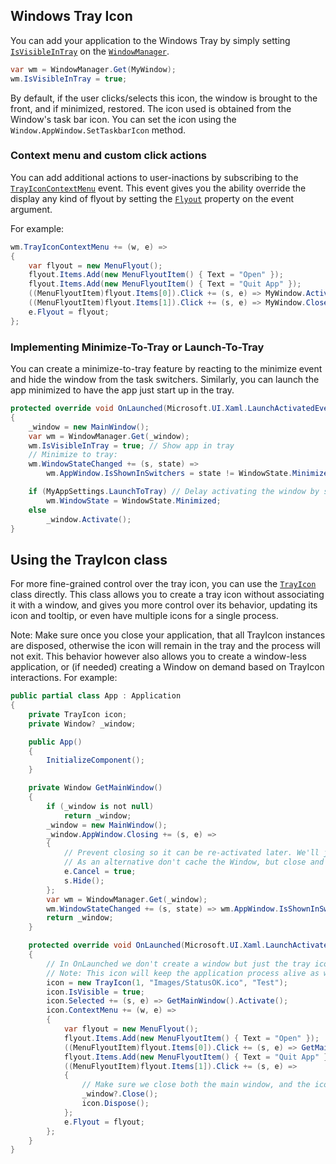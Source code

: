 ## Windows Tray Icon

You can add your application to the Windows Tray by simply setting [`IsVisibleInTray`](https://dotmorten.github.io/WinUIEx/api/WinUIEx.WindowManager.IsVisibleInTray.html) on the [`WindowManager`](https://dotmorten.github.io/WinUIEx/api/WinUIEx.WindowManager.html).

```cs
var wm = WindowManager.Get(MyWindow);
wm.IsVisibleInTray = true;                        
```

By default, if the user clicks/selects this icon, the window is brought to the front, and if minimized, restored.
The icon used is obtained from the Window's task bar icon. You can set the icon using the `Window.AppWindow.SetTaskbarIcon` method.

### Context menu and custom click actions
You can add additional actions to user-inactions by subscribing to the [`TrayIconContextMenu`](https://dotmorten.github.io/WinUIEx/api/WinUIEx.WindowManager.TrayIconContextMenu.html) event.
This event gives you the ability override the display any kind of flyout by setting the 
[`Flyout`](https://dotmorten.github.io/WinUIEx/api/WinUIEx.TrayIconEventArgs.Flyout.html#TrayIconEventArgs) property on the event argument.

For example:
```cs
wm.TrayIconContextMenu += (w, e) =>
{
    var flyout = new MenuFlyout();
    flyout.Items.Add(new MenuFlyoutItem() { Text = "Open" });
    flyout.Items.Add(new MenuFlyoutItem() { Text = "Quit App" });
    ((MenuFlyoutItem)flyout.Items[0]).Click += (s, e) => MyWindow.Activate();
    ((MenuFlyoutItem)flyout.Items[1]).Click += (s, e) => MyWindow.Close();
    e.Flyout = flyout;
};
```

### Implementing Minimize-To-Tray or Launch-To-Tray

You can create a minimize-to-tray feature by reacting to the minimize event and hide the window from the task switchers.
Similarly, you can launch the app minimized to have the app just start up in the tray.

```cs
protected override void OnLaunched(Microsoft.UI.Xaml.LaunchActivatedEventArgs args)
{
    _window = new MainWindow();
    var wm = WindowManager.Get(_window);
    wm.IsVisibleInTray = true; // Show app in tray
    // Minimize to tray:
    wm.WindowStateChanged += (s, state) =>
        wm.AppWindow.IsShownInSwitchers = state != WindowState.Minimized;

    if (MyAppSettings.LaunchToTray) // Delay activating the window by starting minimized
        wm.WindowState = WindowState.Minimized;
    else
        _window.Activate();
}
```

## Using the TrayIcon class

For more fine-grained control over the tray icon, you can use the [`TrayIcon`](https://dotmorten.github.io/WinUIEx/api/WinUIEx.TrayIcon.html) class directly.
This class allows you to create a tray icon without associating it with a window, and gives you more control over its behavior,
updating its icon and tooltip, or even have multiple icons for a single process.

Note: Make sure once you close your application, that all TrayIcon instances are disposed, otherwise the icon will remain in the tray and the process will not exit.
This behavior however also allows you to create a window-less application, or (if needed) creating a Window on demand based on TrayIcon interactions. For example:

```cs
public partial class App : Application
{
    private TrayIcon icon;
    private Window? _window;

    public App()
    {
        InitializeComponent();
    }

    private Window GetMainWindow()
    {
        if (_window is not null)
            return _window;
        _window = new MainWindow();
        _window.AppWindow.Closing += (s, e) =>
        {
            // Prevent closing so it can be re-activated later. We'll just hide it for now
            // As an alternative don't cache the Window, but close and recreate a new Window every time.
            e.Cancel = true; 
            s.Hide(); 
        };
        var wm = WindowManager.Get(_window);
        wm.WindowStateChanged += (s, state) => wm.AppWindow.IsShownInSwitchers = state != WindowState.Minimized;
        return _window;
    }

    protected override void OnLaunched(Microsoft.UI.Xaml.LaunchActivatedEventArgs args)
    {
        // In OnLaunched we don't create a window but just the tray icon. We'll create a window later if we need to.
        // Note: This icon will keep the application process alive as well.
        icon = new TrayIcon(1, "Images/StatusOK.ico", "Test");
        icon.IsVisible = true;
        icon.Selected += (s, e) => GetMainWindow().Activate();
        icon.ContextMenu += (w, e) =>
        {
            var flyout = new MenuFlyout();
            flyout.Items.Add(new MenuFlyoutItem() { Text = "Open" });
            ((MenuFlyoutItem)flyout.Items[0]).Click += (s, e) => GetMainWindow().Activate();
            flyout.Items.Add(new MenuFlyoutItem() { Text = "Quit App" });
            ((MenuFlyoutItem)flyout.Items[1]).Click += (s, e) =>
            {
                // Make sure we close both the main window, and the icon for the process to exit
                _window?.Close();
                icon.Dispose();
            };
            e.Flyout = flyout;
        };
    }
}
```